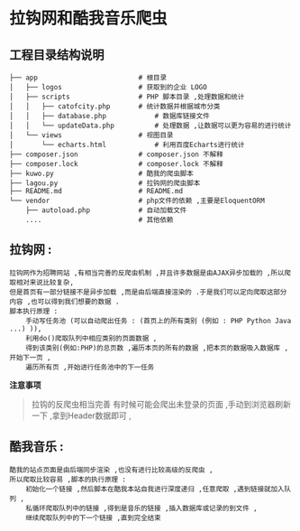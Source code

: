 拉钩网和酷我音乐爬虫
============
## 工程目录结构说明
```tree
├── app                         # 根目录
│   ├── logos                   # 获取到的企业 LOGO
│   ├── scripts                 # PHP 脚本目录 ,处理数据和统计
│   │   ├── catofcity.php       # 统计数据并根据城市分类
│   │   ├── database.php            # 数据库链接文件
│   │   └── updateData.php          # 处理数据 ,让数据可以更为容易的进行统计
│   └── views                   # 视图目录
│       └── echarts.html            # 利用百度Echarts进行统计
├── composer.json               # composer.json 不解释
├── composer.lock               # composer.lock 不解释
├── kuwo.py                     # 酷我的爬虫脚本
├── lagou.py                    # 拉钩网的爬虫脚本
├── README.md                   # README.md
└── vendor                      # php文件的依赖 ,主要是EloquentORM
    ├── autoload.php            # 自动加载文件
    ....                        # 其他依赖
```

## 拉钩网 :
    拉钩网作为招聘网站 ,有相当完善的反爬虫机制 ,并且许多数据是由AJAX异步加载的 ,所以爬取相对来说比较复杂,
    但是首页有一部分链接不是异步加载 ,而是由后端直接渲染的 .于是我们可以定向爬取这部分内容 ,也可以得到我们想要的数据 .
    脚本执行原理 :
        手动写任务池 (可以自动爬出任务 : (首页上的所有类别 (例如 : PHP Python Java ...) )),
        利用do()爬取队列中相应类别的页面数据 ,
        得到该类别(例如:PHP)的总页数 ,遍历本页的所有的数据 ,把本页的数据吸入数据库 ,开始下一页 ,
        遍历所有页 ,开始进行任务池中的下一任务
**注意事项**
> 拉钩的反爬虫相当完善
> 有时候可能会爬出未登录的页面 ,手动到浏览器刷新一下 ,拿到Header数据即可 ,
## 酷我音乐 :
    酷我的站点页面是由后端同步渲染 ,也没有进行比较高级的反爬虫 ,
    所以爬取比较容易 ,脚本的执行原理 :
        初始化一个链接 ,然后脚本在酷我本站自我进行深度递归 ,任意爬取 ,遇到链接就加入队列 ,
        私循环爬取队列中的链接 ,得到是音乐的链接 ,插入数据库或记录的到文件 ,
        继续爬取队列中的下一个链接 ,直到完全结束